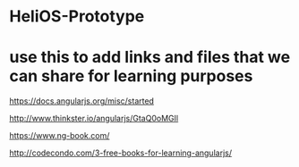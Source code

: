 HeliOS-Prototype
================
# use this to add links and files that we can share for learning purposes

https://docs.angularjs.org/misc/started

http://www.thinkster.io/angularjs/GtaQ0oMGIl

https://www.ng-book.com/

http://codecondo.com/3-free-books-for-learning-angularjs/